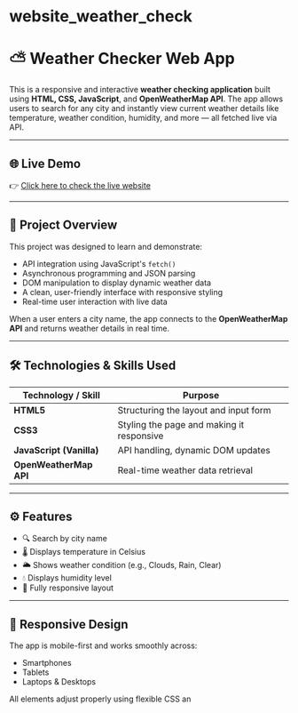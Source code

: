 # website_weather_check
# ⛅ Weather Checker Web App

This is a responsive and interactive **weather checking application** built using **HTML, CSS, JavaScript**, and **OpenWeatherMap API**. The app allows users to search for any city and instantly view current weather details like temperature, weather condition, humidity, and more — all fetched live via API.

---

## 🌐 Live Demo

👉 [Click here to check the live website](https://preetj886655.github.io/Background_colour/)

---

## 📌 Project Overview

This project was designed to learn and demonstrate:

- API integration using JavaScript's `fetch()`
- Asynchronous programming and JSON parsing
- DOM manipulation to display dynamic weather data
- A clean, user-friendly interface with responsive styling
- Real-time user interaction with live data

When a user enters a city name, the app connects to the **OpenWeatherMap API** and returns weather details in real time.

---

## 🛠️ Technologies & Skills Used

| Technology / Skill | Purpose |
|--------------------|---------|
| **HTML5** | Structuring the layout and input form |
| **CSS3** | Styling the page and making it responsive |
| **JavaScript (Vanilla)** | API handling, dynamic DOM updates |
| **OpenWeatherMap API** | Real-time weather data retrieval |

---

## ⚙️ Features

- 🔍 Search by city name
- 🌡️ Displays temperature in Celsius
- 🌥️ Shows weather condition (e.g., Clouds, Rain, Clear)
- 💧 Displays humidity level
- 📱 Fully responsive layout

---

## 📱 Responsive Design

The app is mobile-first and works smoothly across:

- Smartphones
- Tablets
- Laptops & Desktops

All elements adjust properly using flexible CSS an


